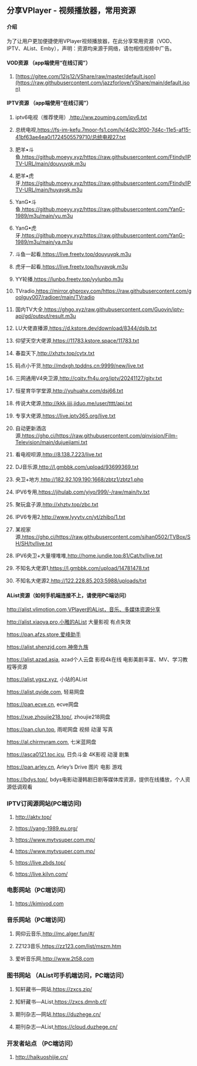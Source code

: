 ## 分享VPlayer - 视频播放器，常用资源

#### 介绍
为了让用户更加便捷使用VPlayer视频播放器，在此分享常用资源（VOD、IPTV、AList、Emby），声明：资源均来源于网络，请勿相信视频中广告。

#### VOD资源 （app端使用“在线订阅”）

1.  [https://gitee.com/12js12/VShare/raw/master/default.json](https://raw.githubusercontent.com/jazzforlove/VShare/main/default.json)

#### IPTV资源 （app端使用“在线订阅”）

1.  iptv6电视（推荐使用）,http://ww.zouming.com/ipv6.txt

2.  总统电视,https://fs-im-kefu.7moor-fs1.com/ly/4d2c3f00-7d4c-11e5-af15-41bf63ae4ea0/1724505579710/总统电视27.txt

3.  肥羊•斗鱼,https://github.moeyy.xyz/https://raw.githubusercontent.com/Ftindy/IPTV-URL/main/douyuyqk.m3u

4.  肥羊•虎牙,https://github.moeyy.xyz/https://raw.githubusercontent.com/Ftindy/IPTV-URL/main/huyayqk.m3u

5.  YanG•斗鱼,https://github.moeyy.xyz/https://raw.githubusercontent.com/YanG-1989/m3u/main/yu.m3u

6.  YanG•虎牙,https://github.moeyy.xyz/https://raw.githubusercontent.com/YanG-1989/m3u/main/ya.m3u

7.  斗鱼一起看,https://live.freetv.top/douyuyqk.m3u

8.  虎牙一起看,https://live.freetv.top/huyayqk.m3u

9.  YY轮播,https://lunbo.freetv.top/yylunbo.m3u

10. TVradio,https://mirror.ghproxy.com/https://raw.githubusercontent.com/goolguy007/radioer/main/TVradio

11. 国内TV大全,https://ghgo.xyz/raw.githubusercontent.com/Guovin/iptv-api/gd/output/result.m3u

12. LU大佬直播源,https://d.kstore.dev/download/8344/dslb.txt

13. 仰望天空大佬源,https://11783.kstore.space/11783.txt

14. 春盈天下,http://xhztv.top/cytx.txt

15. 码点小干货,http://mdxgh.tpddns.cn:9999/new/live.txt

16. 三网通用V4央卫源,http://cqitv.fh4u.org/iptv/20241127/gitv.txt

17. 恒星育华学堂源,http://yuhuahx.com/dsj66.txt

18. 传说大佬源,http://kkk.jjjj.jiduo.me/user/tttt/api.txt

19. 专享大佬源,https://live.iptv365.org/live.txt

20. 自动更新酒店源,https://ghp.ci/https://raw.githubusercontent.com/qinvision/Film-Television/main/dujuejiami.txt

21. 看电视呗源,http://8.138.7.223/live.txt

22. DJ音乐源,http://l.gmbbk.com/upload/93699369.txt

23. 央卫+地方,http://182.92.109.190:1668/zbtz1/zbtz1.php

24. IPV6专用,https://jihulab.com/yiyo/999/-/raw/main/tv.txt

25. 聚玩盒子源,http://xhztv.top/zbc.txt

26. IPV6专用2,http://www.lyyytv.cn/yt/zhibo/1.txt

27. 某视家源,https://ghp.ci/https://raw.githubusercontent.com/sihan0502/TVBox/SH/SH/tv/live.txt

28. IPV6央卫+大量埋堆堆,http://home.jundie.top:81/Cat/tv/live.txt

29. 不知名大佬源1,https://l.gmbbk.com/upload/14781478.txt

30. 不知名大佬源2,http://122.228.85.203:5988/uploads/txt


#### AList资源（如何手机端连接不上，请使用PC端访问）

http://alist.vlimotion.com,VPlayer的AList，音乐、多媒体资源分享

http://alist.xiaoya.pro,小雅的AList 大量影视 有点失效

https://pan.afzs.store,爱峰助手

https://alist.shenzjd.com,神帝九族

https://alist.azad.asia, azad个人云盘 影视4k在线 电影美剧丰富、MV、学习教程等资源

https://alist.ygxz.xyz, 小站的AList

https://alist.qyide.com, 轻易网盘

https://pan.ecve.cn, ecve网盘

https://xue.zhoujie218.top/, zhoujie218网盘

https://pan.clun.top, 雨呢网盘 视频 动漫 写真

https://al.chirmyram.com, 七米蓝网盘

https://asca0121.toc.icu, 日负斗金 4K影视 动漫 剧集

https://pan.arley.cn, Arley’s Drive 图片 电影 游戏

https://bdys.top/, bdys电影动漫韩剧日剧等媒体库资源，提供在线播放，个人资源低调观看

### IPTV订阅源网站(PC端访问)

1.  http://aktv.top/

2.  https://yang-1989.eu.org/

3.  https://www.mytvsuper.com.mp/

4.  https://www.mytvsuper.com.mp/

5.  https://live.zbds.top/

6.  https://live.kilvn.com/

### 电影网站（PC端访问）

1.  https://kimivod.com

### 音乐网站（PC端访问）

1.  网仰云音乐,http://mc.alger.fun/#/

2.  ZZ123音乐,https://zz123.com/list/mszm.htm

3.  爱听音乐网,http://www.2t58.com

### 图书网站 （AList可手机端访问，PC端访问）

1.  知轩藏书—网站,https://zxcs.zip/

2.  知轩藏书—AList,https://zxcs.dmnb.cf/

3.  期刊杂志—网站,https://duzhege.cn/

4.  期刊杂志—AList,https://cloud.duzhege.cn/

### 开发者站点 （PC端访问）

1.  http://haikuoshijie.cn/
